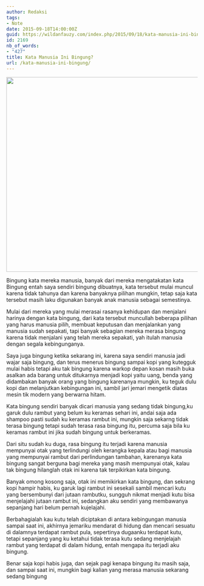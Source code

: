 ```yaml
---
author: Redaksi
tags:
- Note
date: 2015-09-18T14:00:00Z
guid: https://wildanfauzy.com/index.php/2015/09/18/kata-manusia-ini-bingung/
id: 2169
nb_of_words:
- "427"
title: Kata Manusia Ini Bingung?
url: /kata-manusia-ini-bingung/
---
```


<div style="clear:both;text-align:center;">
  <img loading="lazy" class="alignnone wp-image-704" src="https://wildanfauzyart.files.wordpress.com/2020/04/41a77-action-plan-brainstorming-complex-212286.jpg?w=1024&#038;h=682&#038;resize=768%2C512" alt="" width="768" height="512" data-recalc-dims="1" />
</div>

Bingung kata mereka manusia, banyak dari mereka mengatakatan kata Bingung entah saya sendiri bingung dibuatnya, kata tersebut mulai muncul karena tidak tahunya dan karena banyaknya pilihan mungkin, tetap saja kata tersebut masih laku digunakan banyak anak manusia sebagai semestinya.

Mulai dari mereka yang mulai merasai rasanya kehidupan dan menjalani harinya dengan kata bingung, dari kata tersebut muncullah beberapa pilihan yang harus manusia pilih, membuat keputusan dan menjalankan yang manusia sudah sepakati, tapi banyak sebagian mereka merasa bingung karena tidak menjalani yang telah mereka sepakati, yah itulah manusia dengan segala kebingunganya.

Saya juga bingung ketika sekarang ini, karena saya sendiri manusia jadi wajar saja bingung, dan terus menerus bingung sampai kopi yang kutegguk mulai habis tetapi aku tak bingung karena warkop depan kosan masih buka asalkan ada barang untuk ditukarnya menjadi kopi yaitu uang, benda yang didambakan banyak orang yang bingung karenanya mungkin, ku teguk dulu kopi dan melanjutkan kebingungan ini, sambil jari jemari mengetik diatas mesin tik modern yang berwarna hitam.

Kata bingung sendiri banyak dicari manusia yang sedang tidak bingung,ku garuk dulu rambut yang belum ku keramas sehari ini, andai saja ada shampoo pasti sudah ku keramas rambut ini, mungkin saja sekarng tidak terasa bingung tetapi sudah terasa rasa bingung itu, percuma saja bila ku keramas rambut ini jika sudah bingung untuk berkeramas.

Dari situ sudah ku duga, rasa bingung itu terjadi karena manusia mempunyai otak yang terlindungi oleh kerangka kepala atau bagi manusia yang mempunyai rambut dari perlindungan tambahan, karenanya kata bingung sangat berguna bagi mereka yang masih mempunyai otak, kalau tak bingung hilanglah otak ini karena tak terpikirkan kata bingung.

Banyak omong kosong saja, otak ini memikirkan kata bingung, dan sekrang kopi hampir habis, ku garuk lagi rambut ini sesekali sambil mencari kutu yang bersembunyi dari jutaan rambutku, sungguh nikmat menjadi kutu bisa menjelajahi jutaan rambut ini, sedangkan aku sendiri yang membawanya sepanjang hari belum pernah kujelajahi.

Berbahagialah kau kutu telah diciptakan di antara kebingungan manusia sampai saat ini, akhirnya jemariku mendarat di hidung dan mencari sesuatu di dalamnya terdapat rambut pula, sepertinya dugaanku terdapat kutu, tetapi sepanjang yang ku ketahui tidak terasa kutu sedang menjelajah rambut yang terdapat di dalam hidung, entah mengapa itu terjadi aku bingung.

Benar saja kopi habis juga, dan sejak pagi kenapa bingung itu masih saja, dan sampai saat ini, mungkin bagi kalian yang merasa manusia sekarang sedang bingung

<div>
</div>